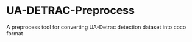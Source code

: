 # UA-DETRAC-Preprocess
A preprocess tool for converting UA-Detrac detection dataset into coco format
